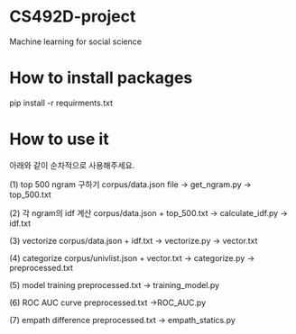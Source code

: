 # CS492D-project
Machine learning for social science

# How to install packages 
pip install -r requirments.txt

# How to use it
아래와 같이 순차적으로 사용해주세요.

(1) top 500 ngram 구하기
corpus/data.json file
-> get_ngram.py
-> top_500.txt

(2) 각 ngram의 idf 계산
corpus/data.json + top_500.txt
-> calculate_idf.py
-> idf.txt

(3) vectorize
corpus/data.json + idf.txt 
-> vectorize.py
-> vector.txt

(4) categorize
corpus/univlist.json + vector.txt
-> categorize.py
-> preprocessed.txt

(5) model training
preprocessed.txt
-> training_model.py

(6) ROC AUC curve
preprocessed.txt
->ROC_AUC.py

(7) empath difference
preprocessed.txt
-> empath_statics.py




